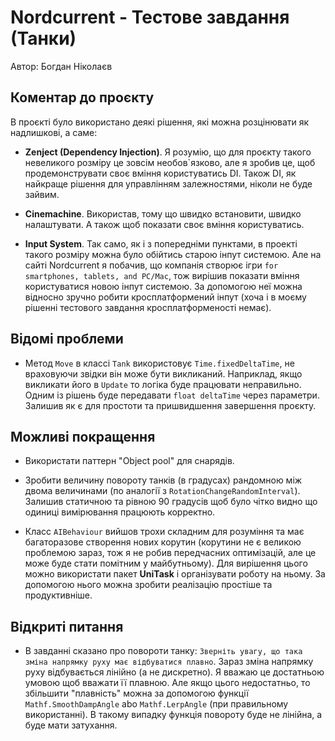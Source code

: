 # Nordcurrent - Тестове завдання (Танки)

Автор: Богдан Ніколаєв

## Коментар до проєкту

В проєкті було використано деякі рішення, які можна розцінювати як надлишкові, а саме:

- **Zenject (Dependency Injection)**. Я розумію, що для проєкту такого невеликого розміру це зовсім необов`язково, але я зробив це, щоб продемонструвати своє вміння користуватись DI. Також DI, як найкраще рішення для управлінням залежностями, ніколи не буде зайвим.

- **Сinemachine**. Використав, тому що швидко встановити, швидко налаштувати. А також щоб показати своє вміння користуватись.

- **Input System**. Так само, як і з попередніми пунктами, в проекті такого розміру можна було обійтись старою інпут системою. Але на сайті Nordcurrent я побачив, що компанія створює ігри `for smartphones, tablets, and PC/Mac`, тож вирішив показати вміння користуватися новою інпут системою. За допомогою неї можна відносно зручно робити кросплатформений інпут (хоча і в моєму рішенні тестового завдання кросплатформеності немає).

## Відомі проблеми

- Метод `Move` в классі `Tank` використовує `Time.fixedDeltaTime`, не враховуючи звідки він може бути викликаний. Наприклад, якщо викликати його в `Update` то логіка буде працювати неправильно. Одним із рішень буде передавати `float deltaTime` через параметри. Залишив як є для простоти та пришвидшення завершення проєкту.

## Можливі покращення

- Використати паттерн "Object pool" для снарядів.

- Зробити величину повороту танків (в градусах) рандомною між двома величинами (по аналогії з `RotationChangeRandomInterval`). Залишив статичною та рівною 90 градусів щоб було чітко видно що одиниці вимірювання працюють корректно.

- Класс `AIBehaviour` вийшов трохи складним для розуміння та має багаторазове створення нових корутин (корутини не є великою проблемою зараз, тож я не робив передчасних оптимізацій, але це може буде стати помітним у майбутньому). Для вирішення цього можно використати пакет **UniTask** і організувати роботу на ньому. За допомогою нього можна зробити реалізацію простіше та продуктивніше.

## Відкриті питання

- В завданні сказано про повороти танку: `Зверніть увагу, що така зміна напрямку руху має відбуватися плавно`. Зараз зміна напрямку руху відбувається лінійно (а не дискретно). Я вважаю це достатньою умовою щоб вважати її плавною. Але якщо цього недостатньо, то збільшити "плавність" можна за допомогою функції `Mathf.SmoothDampAngle` abo `Mathf.LerpAngle` (при правильному використанні). В такому випадку функція повороту буде не лінійна, а буде мати затухання.
